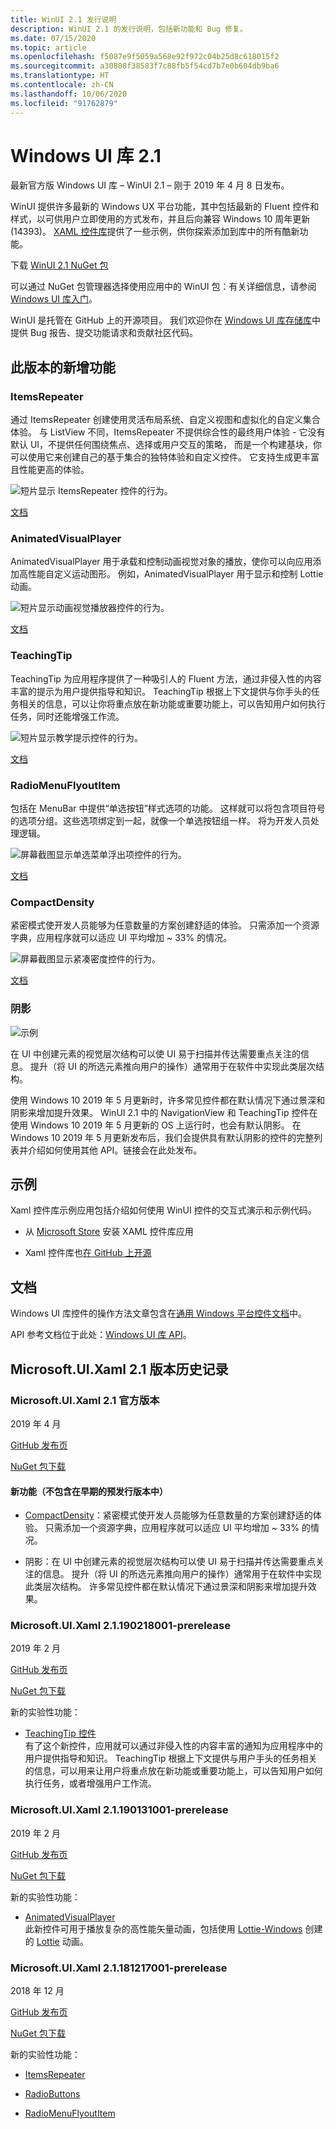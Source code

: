```yaml
---
title: WinUI 2.1 发行说明
description: WinUI 2.1 的发行说明，包括新功能和 Bug 修复。
ms.date: 07/15/2020
ms.topic: article
ms.openlocfilehash: f5087e9f5059a568e92f972c04b25d8c618015f2
ms.sourcegitcommit: a30808f38583f7c88fb5f54cd7b7e0b604db9ba6
ms.translationtype: HT
ms.contentlocale: zh-CN
ms.lasthandoff: 10/06/2020
ms.locfileid: "91762879"
---
```

# <a name="windows-ui-library-21"></a>Windows UI 库 2.1

最新官方版 Windows UI 库 – WinUI 2.1 – 刚于 2019 年 4 月 8 日发布。 

WinUI 提供许多最新的 Windows UX 平台功能，其中包括最新的 Fluent 控件和样式，以可供用户立即使用的方式发布，并且后向兼容 Windows 10 周年更新 (14393)。 [XAML 控件库](/windows/uwp/design/controls-and-patterns/#xaml-controls-gallery)提供了一些示例，供你探索添加到库中的所有酷新功能。

下载 [WinUI 2.1 NuGet 包](https://www.nuget.org/packages/Microsoft.UI.Xaml/2.1.190405004)

可以通过 NuGet 包管理器选择使用应用中的 WinUI 包：有关详细信息，请参阅 [Windows UI 库入门](/uwp/toolkits/winui/getting-started)。

WinUI 是托管在 GitHub 上的开源项目。 我们欢迎你在 [Windows UI 库存储库](https://aka.ms/winui)中提供 Bug 报告、提交功能请求和贡献社区代码。

## <a name="whats-new-in-this-release"></a>此版本的新增功能

### <a name="itemsrepeater"></a>ItemsRepeater

通过 ItemsRepeater 创建使用灵活布局系统、自定义视图和虚拟化的自定义集合体验。
与 ListView 不同，ItemsRepeater 不提供综合性的最终用户体验 - 它没有默认 UI，不提供任何围绕焦点、选择或用户交互的策略， 而是一个构建基块，你可以使用它来创建自己的基于集合的独特体验和自定义控件。 它支持生成更丰富且性能更高的体验。

![短片显示 ItemsRepeater 控件的行为。](../images/ItemsRepeater%20-%20MSN%20News.gif)

[文档](/windows/uwp/design/controls-and-patterns/items-repeater)

### <a name="animatedvisualplayer"></a>AnimatedVisualPlayer

AnimatedVisualPlayer 用于承载和控制动画视觉对象的播放，使你可以向应用添加高性能自定义运动图形。 例如，AnimatedVisualPlayer 用于显示和控制 Lottie 动画。

![短片显示动画视觉播放器控件的行为。](../images/AnimatedVisualPlayerUpdated.gif)

[文档](/windows/communitytoolkit/animations/lottie)

### <a name="teachingtip"></a>TeachingTip

TeachingTip 为应用程序提供了一种吸引人的 Fluent 方法，通过非侵入性的内容丰富的提示为用户提供指导和知识。 TeachingTip 根据上下文提供与你手头的任务相关的信息，可以让你将重点放在新功能或重要功能上，可以告知用户如何执行任务，同时还能增强工作流。

![短片显示教学提示控件的行为。](../images/TeachingTipUpdated.gif)

[文档](/windows/uwp/design/controls-and-patterns/dialogs-and-flyouts/teaching-tip)

### <a name="radiomenuflyoutitem"></a>RadioMenuFlyoutItem

包括在 MenuBar 中提供“单选按钮”样式选项的功能。 这样就可以将包含项目符号的选项分组。这些选项绑定到一起，就像一个单选按钮组一样。 将为开发人员处理逻辑。

![屏幕截图显示单选菜单浮出项控件的行为。](../images/RadioMenuFlyoutItem1.png)

[文档](/windows/uwp/design/controls-and-patterns/menus#create-a-menu-flyout-or-a-context-menu)

### <a name="compactdensity"></a>CompactDensity

紧密模式使开发人员能够为任意数量的方案创建舒适的体验。 只需添加一个资源字典，应用程序就可以适应 UI 平均增加 ~ 33% 的情况。

![屏幕截图显示紧凑密度控件的行为。](../images/CompactDensityUpdated.png)

[文档](/windows/uwp/design/style/spacing)

### <a name="shadows"></a>阴影

![示例](../images/shadow.gif)

在 UI 中创建元素的视觉层次结构可以使 UI 易于扫描并传达需要重点关注的信息。 提升（将 UI 的所选元素推向用户的操作）通常用于在软件中实现此类层次结构。 

使用 Windows 10 2019 年 5 月更新时，许多常见控件都在默认情况下通过景深和阴影来增加提升效果。 WinUI 2.1 中的 NavigationView 和 TeachingTip 控件在使用 Windows 10 2019 年 5 月更新的 OS 上运行时，也会有默认阴影。 在 Windows 10 2019 年 5 月更新发布后，我们会提供具有默认阴影的控件的完整列表并介绍如何使用其他 API。链接会在此处发布。

## <a name="examples"></a>示例

Xaml 控件库示例应用包括介绍如何使用 WinUI 控件的交互式演示和示例代码。

* 从 [Microsoft Store](
https://www.microsoft.com/p/xaml-controls-gallery/9msvh128x2zt) 安装 XAML 控件库应用

* Xaml 控件库也[在 GitHub 上开源](
https://github.com/Microsoft/Xaml-Controls-Gallery)

## <a name="documentation"></a>文档

Windows UI 库控件的操作方法文章包含在[通用 Windows 平台控件文档](/windows/uwp/design/controls-and-patterns/)中。

API 参考文档位于此处：[Windows UI 库 API](/uwp/api/overview/winui/)。

## <a name="microsoftuixaml-21-version-history"></a>Microsoft.UI.Xaml 2.1 版本历史记录

### <a name="microsoftuixaml-21-official-release"></a>Microsoft.UI.Xaml 2.1 官方版本

2019 年 4 月

[GitHub 发布页](https://github.com/Microsoft/microsoft-ui-xaml/releases)

[NuGet 包下载](https://www.nuget.org/packages/Microsoft.UI.Xaml/2.1.190405004)

#### <a name="new-feature-not-included-in-earlier-pre-releases"></a>新功能（不包含在早期的预发行版本中）

* [CompactDensity](/windows/uwp/design/style/spacing)：紧密模式使开发人员能够为任意数量的方案创建舒适的体验。 只需添加一个资源字典，应用程序就可以适应 UI 平均增加 ~ 33% 的情况。

* 阴影：在 UI 中创建元素的视觉层次结构可以使 UI 易于扫描并传达需要重点关注的信息。 提升（将 UI 的所选元素推向用户的操作）通常用于在软件中实现此类层次结构。 许多常见控件都在默认情况下通过景深和阴影来增加提升效果。  

### <a name="microsoftuixaml-21190218001-prerelease"></a>Microsoft.UI.Xaml 2.1.190218001-prerelease

2019 年 2 月

[GitHub 发布页](https://github.com/Microsoft/microsoft-ui-xaml/releases/tag/v2.1.190219001-prerelease)

[NuGet 包下载](https://www.nuget.org/packages/Microsoft.UI.Xaml/2.1.190218001-prerelease)

新的实验性功能：

* [TeachingTip 控件](https://github.com/Microsoft/microsoft-ui-xaml/issues/21)  
  有了这个新控件，应用就可以通过非侵入性的内容丰富的通知为应用程序中的用户提供指导和知识。 TeachingTip 根据上下文提供与用户手头的任务相关的信息，可以用来让用户将重点放在新功能或重要功能上，可以告知用户如何执行任务，或者增强用户工作流。

### <a name="microsoftuixaml-21190131001-prerelease"></a>Microsoft.UI.Xaml 2.1.190131001-prerelease

2019 年 2 月

[GitHub 发布页](https://github.com/Microsoft/microsoft-ui-xaml/releases/tag/v2.1.190131001-prerelease)

[NuGet 包下载](https://www.nuget.org/packages/Microsoft.UI.Xaml/2.1.190131001-prerelease)

新的实验性功能：

* [AnimatedVisualPlayer](/uwp/api/microsoft.ui.xaml.controls.animatedvisualplayer)  
  此新控件可用于播放复杂的高性能矢量动画，包括使用 [Lottie-Windows](/windows/communitytoolkit/animations/lottie) 创建的 [Lottie](https://github.com/airbnb/lottie) 动画。

### <a name="microsoftuixaml-21181217001-prerelease"></a>Microsoft.UI.Xaml 2.1.181217001-prerelease

2018 年 12 月

[GitHub 发布页](https://github.com/Microsoft/microsoft-ui-xaml/releases/tag/v2.1.181217001-prerelease)

[NuGet 包下载](https://www.nuget.org/packages/Microsoft.UI.Xaml/2.1.181217001-prerelease)

新的实验性功能：

* [ItemsRepeater](/uwp/api/microsoft.ui.xaml.controls.itemsrepeater)

* [RadioButtons](/uwp/api/microsoft.ui.xaml.controls.radiobuttons)

* [RadioMenuFlyoutItem](/uwp/api/microsoft.ui.xaml.controls.radiomenuflyoutitem)